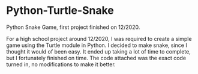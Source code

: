 # Python-Turtle-Snake
Python Snake Game, first project finished on 12/2020.

For a high school project around 12/2020, I was required to create a simple game using the Turtle module in Python.
I decided to make snake, since I thought it would of been easy.
It ended up taking a lot of time to complete, but I fortunately finished on time.
The code attached was the exact code turned in, no modifications to make it better. 
